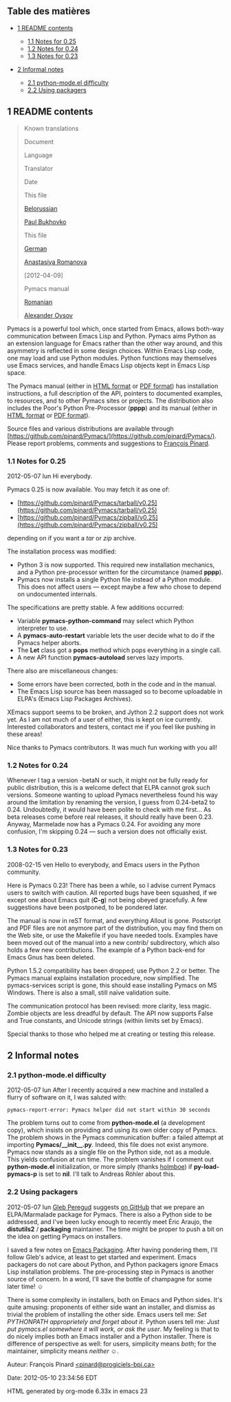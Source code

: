 Table des matières
------------------

-   [1 README contents](#sec-1)
    -   [1.1 Notes for 0.25](#sec-1.1)
    -   [1.2 Notes for 0.24](#sec-1.2)
    -   [1.3 Notes for 0.23](#sec-1.3)

-   [2 Informal notes](#sec-2)
    -   [2.1 python-mode.el difficulty](#sec-2.1)
    -   [2.2 Using packagers](#sec-2.2)

1 README contents
-----------------

> Known translations
>
> Document
>
> Language
>
> Translator
>
> Date
>
> This file
>
> [Belorussian](http://www.movavi.com/opensource/pymacs-be)
>
> [Paul Bukhovko](mailto:bukhovko@gmail.com)
>
> This file
>
> [German](http://uhrenstore.de/blog/readmedateifurpymacs)
>
> [Anastasiya Romanova](mailto:romanova.anastasyia@gmail.com)
>
> [2012-04-09]
>
> Pymacs manual
>
> [Romanian](http://webhostinggeeks.com/science/pymacs-framework-ro)
>
> [Alexander Ovsov](mailto:alovsov@gmail.com)

Pymacs is a powerful tool which, once started from Emacs, allows
both-way communication between Emacs Lisp and Python. Pymacs aims Python
as an extension language for Emacs rather than the other way around, and
this asymmetry is reflected in some design choices. Within Emacs Lisp
code, one may load and use Python modules. Python functions may
themselves use Emacs services, and handle Emacs Lisp objects kept in
Emacs Lisp space.

The Pymacs manual (either in [HTML
format](http://pymacs.progiciels-bpi.ca/pymacs.html) or [PDF
format](http://pymacs.progiciels-bpi.ca/pymacs.pdf)) has installation
instructions, a full description of the API, pointers to documented
examples, to resources, and to other Pymacs sites or projects. The
distribution also includes the Poor's Python Pre-Processor (**pppp**)
and its manual (either in [HTML
format](http://pymacs.progiciels-bpi.ca/pppp.html) or [PDF
format](http://pymacs.progiciels-bpi.ca/pppp.pdf)).

Source files and various distributions are available through
[https://github.com/pinard/Pymacs/](https://github.com/pinard/Pymacs/).
Please report problems, comments and suggestions to [François
Pinard](mailto:pinard@iro.umontreal.ca).

### 1.1 Notes for 0.25

2012-05-07 lun Hi everybody.

Pymacs 0.25 is now available. You may fetch it as one of:

-   [https://github.com/pinard/Pymacs/tarball/v0.25](https://github.com/pinard/Pymacs/tarball/v0.25)
-   [https://github.com/pinard/Pymacs/zipball/v0.25](https://github.com/pinard/Pymacs/zipball/v0.25)

depending on if you want a *tar* or *zip* archive.

The installation process was modified:

-   Python 3 is now supported. This required new installation mechanics,
    and a Python pre-processor written for the circumstance (named
    **pppp**).
-   Pymacs now installs a single Python file instead of a Python module.
    This does not affect users — except maybe a few who chose to depend
    on undocumented internals.

The specifications are pretty stable. A few additions occurred:

-   Variable **pymacs-python-command** may select which Python
    interpreter to use.
-   A **pymacs-auto-restart** variable lets the user decide what to do
    if the Pymacs helper aborts.
-   The **Let** class got a **pops** method which pops everything in a
    single call.
-   A new API function **pymacs-autoload** serves lazy imports.

There also are miscellaneous changes:

-   Some errors have been corrected, both in the code and in the manual.
-   The Emacs Lisp source has been massaged so to become uploadable in
    ELPA's (Emacs Lisp Packages Archives).

XEmacs support seems to be broken, and Jython 2.2 support does not work
yet. As I am not much of a user of either, this is kept on ice
currently. Interested collaborators and testers, contact me if you feel
like pushing in these areas!

Nice thanks to Pymacs contributors. It was much fun working with you
all!

### 1.2 Notes for 0.24

Whenever I tag a version -betaN or such, it might not be fully ready for
public distribution, this is a welcome defect that ELPA cannot grok such
versions. Someone wanting to upload Pymacs nevertheless found his way
around the limitation by renaming the version, I guess from 0.24-beta2
to 0.24. Undoubtedly, it would have been polite to check with me first…
As beta releases come before real releases, it should really have been
0.23. Anyway, Marmelade now has a Pymacs 0.24. For avoiding any more
confusion, I'm skipping 0.24 — such a version does not officially exist.

### 1.3 Notes for 0.23

2008-02-15 ven Hello to everybody, and Emacs users in the Python
community.

Here is Pymacs 0.23! There has been a while, so I advise current Pymacs
users to switch with caution. All reported bugs have been squashed, if
we except one about Emacs quit (**C-g**) not being obeyed gracefully. A
few suggestions have been postponed, to be pondered later.

The manual is now in reST format, and everything Allout is gone.
Postscript and PDF files are not anymore part of the distribution, you
may find them on the Web site, or use the Makefile if you have needed
tools. Examples have been moved out of the manual into a new contrib/
subdirectory, which also holds a few new contributions. The example of a
Python back-end for Emacs Gnus has been deleted.

Python 1.5.2 compatibility has been dropped; use Python 2.2 or better.
The Pymacs manual explains installation procedure, now simplified. The
pymacs-services script is gone, this should ease installing Pymacs on MS
Windows. There is also a small, still naive validation suite.

The communication protocol has been revised: more clarity, less magic.
Zombie objects are less dreadful by default. The API now supports False
and True constants, and Unicode strings (within limits set by Emacs).

Special thanks to those who helped me at creating or testing this
release.

2 Informal notes
----------------

### 2.1 python-mode.el difficulty

2012-05-07 lun After I recently acquired a new machine and installed a
flurry of software on it, I was saluted with:

~~~~ {.example}
pymacs-report-error: Pymacs helper did not start within 30 seconds
~~~~

The problem turns out to come from **python-mode.el** (a development
copy), which insists on providing and using its own older copy of
Pymacs. The problem shows in the Pymacs communication buffer: a failed
attempt at importing **Pymacs/\_\_init\_\_.py**. Indeed, this file does
not exist anymore. Pymacs now stands as a single file on the Python
side, not as a module. This yields confusion at run time. The problem
vanishes if I comment out **python-mode.el** initialization, or more
simply (thanks [holmboe](https://github.com/holmboe)) if
**py-load-pymacs-p** is set to **nil**. I'll talk to Andreas Röhler
about this.

### 2.2 Using packagers

2012-05-07 lun [Gleb Peregud](https://github.com/gleber) suggests [on
GitHub](https://github.com/pinard/Pymacs/issues/18) that we prepare an
ELPA/Marmalade package for Pymacs. There is also a Python side to be
addressed, and I've been lucky enough to recently meet Éric Araujo, the
**distutils2** / **packaging** maintainer. The time might be proper to
push a bit on the idea on getting Pymacs on installers.

I saved a few notes on [Emacs Packaging](Emacs.html). After having
pondering them, I'll follow Gleb's advice, at least to get started and
experiment. Emacs packagers do not care about Python, and Python
packagers ignore Emacs Lisp installation problems. The pre-processing
step in Pymacs is another source of concern. In a word, I'll save the
bottle of champagne for some later time! ☺

There is some complexity in installers, both on Emacs and Python sides.
It's quite amusing: proponents of either side want an installer, and
dismiss as trivial the problem of installing the other side. Emacs users
tell me: *Set PYTHONPATH approprietely and forget about it*. Python
users tell me: *Just put pymacs.el somewhere it will work, or ask the
user*. My feeling is that to do nicely implies both an Emacs installer
and a Python installer. There is difference of perspective as well: for
users, simplicity means *both*; for the maintainer, simplicity means
*neither* ☺.

Auteur: François Pinard
[<pinard@progiciels-bpi.ca\>](mailto:pinard@progiciels-bpi.ca)

Date: 2012-05-10 23:34:56 EDT

HTML generated by org-mode 6.33x in emacs 23
